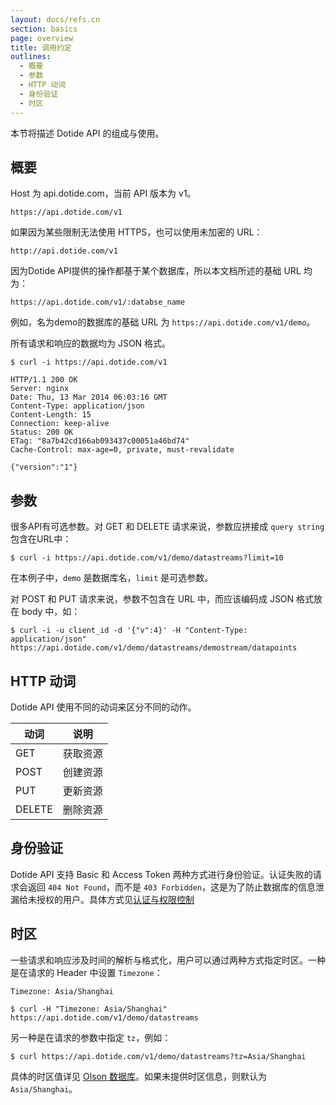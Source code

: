 ```yaml
---
layout: docs/refs.cn
section: basics
page: overview
title: 调用约定
outlines:
  - 概要
  - 参数
  - HTTP 动词
  - 身份验证
  - 时区
---
```


本节将描述 Dotide API 的组成与使用。

## 概要

Host 为 api.dotide.com，当前 API 版本为 v1。

```
https://api.dotide.com/v1
```

如果因为某些限制无法使用 HTTPS，也可以使用未加密的 URL：

```
http://api.dotide.com/v1
```

因为Dotide API提供的操作都基于某个数据库，所以本文档所述的基础 URL 均为：

```
https://api.dotide.com/v1/:databse_name
```

例如，名为demo的数据库的基础 URL 为 `https://api.dotide.com/v1/demo`。

所有请求和响应的数据均为 JSON 格式。

```
$ curl -i https://api.dotide.com/v1

HTTP/1.1 200 OK
Server: nginx
Date: Thu, 13 Mar 2014 06:03:16 GMT
Content-Type: application/json
Content-Length: 15
Connection: keep-alive
Status: 200 OK
ETag: "8a7b42cd166ab093437c00051a46bd74"
Cache-Control: max-age=0, private, must-revalidate

{"version":"1"}
```


## 参数

很多API有可选参数。对 GET 和 DELETE 请求来说，参数应拼接成 `query string` 包含在URL中：

```
$ curl -i https://api.dotide.com/v1/demo/datastreams?limit=10
```

在本例子中，`demo` 是数据库名，`limit` 是可选参数。

对 POST 和 PUT 请求来说，参数不包含在 URL 中，而应该编码成 JSON 格式放在 body 中，如：

```
$ curl -i -u client_id -d '{"v":4}' -H "Content-Type: application/json"  https://api.dotide.com/v1/demo/datastreams/demostream/datapoints
```


## HTTP 动词

Dotide API 使用不同的动词来区分不同的动作。

| 动词        |  说明 |
| ---------- |  ---------- |
| GET        |  获取资源 |
| POST       |  创建资源 |
| PUT        |  更新资源 |
| DELETE     |  删除资源 |


## 身份验证

Dotide API 支持 Basic 和 Access Token 两种方式进行身份验证。认证失败的请求会返回 `404 Not Found`，而不是 `403 Forbidden`，这是为了防止数据库的信息泄漏给未授权的用户。具体方式见[认证与权限控制][auth]


## 时区

一些请求和响应涉及时间的解析与格式化，用户可以通过两种方式指定时区。一种是在请求的 Header 中设置 `Timezone`：

```
Timezone: Asia/Shanghai
```

```
$ curl -H "Timezone: Asia/Shanghai" https://api.dotide.com/v1/demo/datastreams
```

另一种是在请求的参数中指定 `tz`，例如：

```
$ curl https://api.dotide.com/v1/demo/datastreams?tz=Asia/Shanghai
```

具体的时区值详见 [Olson 数据库][olson]。如果未提供时区信息，则默认为 `Asia/Shanghai`。

[auth]: /docs/v1/basics/auth.html
[olson]: https://en.wikipedia.org/wiki/List_of_tz_database_time_zones
